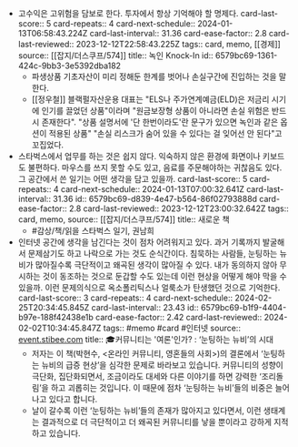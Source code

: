 - 고수익은 고위험을 담보로 한다. 투자에서 항상 기억해야 할 명제다.
  card-last-score:: 5
  card-repeats:: 4
  card-next-schedule:: 2024-01-13T06:58:43.224Z
  card-last-interval:: 31.36
  card-ease-factor:: 2.8
  card-last-reviewed:: 2023-12-12T22:58:43.225Z
  tags:: card, memo, [[경제]]
  source:: [[잡지/더스쿠프/574]]
  title:: 녹인 Knock-In
  id:: 6579bc69-1361-424c-9bb3-3e5392dba182
	- 파생상품 기초자산이 미리 정해둔 한계를 벗어나 손실구간에 진입하는 것을 말한다.
	- [[정우철]] 블랙펄자산운용 대표는 "ELS나 주가연계예금(ELD)은 저금리 시기에 인기를 끌었던 상품"이라며 "원금보장형 상품이 아니라면 손실 위험은 반드시 존재한다". "상품 설명서에 '단 한번이라도'란 문구가 있으면 녹인과 같은 옵션이 적용된 상품" "손실 리스크가 숨어 있을 수 있다는 걸 잊어선 안 된다"고 꼬집었다.
- 스타벅스에서 업무를 하는 것은 쉽지 않다. 익숙하지 않은 환경에 화면이나 키보드도 불편하다. 마우스를 쓰지 못할 수도 있고, 음료를 주문해야하는 귀찮음도 있다. 그 공간에서 쓴 일기는 어떤 생각을 담고 있을까.
  card-last-score:: 5
  card-repeats:: 4
  card-next-schedule:: 2024-01-13T07:00:32.641Z
  card-last-interval:: 31.36
  id:: 6579bc69-d839-4e47-b564-86f02793888d
  card-ease-factor:: 2.8
  card-last-reviewed:: 2023-12-12T23:00:32.642Z
  tags:: card, memo,
  source:: [[잡지/더스쿠프/574]]
  title:: 새로운 책
	- #감상/책/읽을 스타벅스 일기, 권남희
- 인터넷 공간에 생각을 남긴다는 것이 점차 어려워지고 있다. 과거 기록까지 발굴해서 문제삼기도 하고 나락으로 가는 것도 순식간이다. 침묵하는 사람들, 눈팅하는 뉴비가 많아질수록 극단적이고 왜곡된 생각이 많아질 수 있다. 내가 동의하지 않아 무시하는 것이 동조하는 것으로 둔갑할 수도 있는데 이런 현상을 어떻게 해야 막을 수 있을까. 이런 문제의식으로 옥소폴리틱스나 얼룩소가 탄생했던 것으로 기억한다.
  card-last-score:: 3
  card-repeats:: 4
  card-next-schedule:: 2024-02-25T20:34:45.845Z
  card-last-interval:: 23.43
  id:: 6579bc69-b1f9-4404-b97e-188f42438e1b
  card-ease-factor:: 2.42
  card-last-reviewed:: 2024-02-02T10:34:45.847Z
  tags:: #memo #card #인터넷
  source:: [event.stibee.com](https://event.stibee.com/v2/click/MTA3NDI2LzE4OTU4MTEvMzQ0Ni8/aHR0cHM6Ly9zdGliLmVlL3BGNEE)
  title:: 🎓커뮤니티는 '여론'인가? : ‘눈팅하는 뉴비’의 시대
	- 저자는 이 책(박현수, <온라인 커뮤니티, 영혼들의 사회>)의 결론에서 ‘눈팅하는 뉴비의 급증 현상’을 심각한 문제로 바라보고 있습니다. 커뮤니티의 성향이 극단화, 집단화되면서, 조금이라도 대세와 다른 이야기를 하면 강력한 ‘조리돌림’을 하고 괴롭히는 것입니다. 이 때문에 점차 ‘눈팅하는 뉴비’들의 비중은 늘어나고 있다고 합니다.
	- 날이 갈수록 이런 ‘눈팅하는 뉴비’들의 존재가 많아지고 있다면서, 이런 생태계는 결과적으로 더 극단적이고 더 왜곡된 커뮤니티를 낳을 뿐이라고 강하게 지적하고 있습니다.